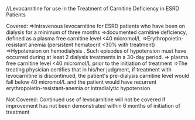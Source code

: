//Levocarnitine for use in the Treatment of Carnitine Deficiency in ESRD Patients

Covered:
=>Intravenous levocarnitine for ESRD patients who have been on dialysis for a minimum of three months
=>documented carnitine deficiency, defined as a plasma free carnitine level <40 micromol/L
=>Erythropoietin-resistant anemia (persistent hematocrit <30% with treatment)
=>Hypotension on hemodialysis . Such episodes of hypotension must have occurred during at least 2 dialysis treatments in a 30-day period.
=> plasma free carnitine level <40 micromol/L prior to the initiation of treatment
=>The treating physician certifies that in his/her judgment, if treatment with levocarnitine is discontinued, the patient's pre-dialysis carnitine level would fall below 40 micromol/L and the patient would have recurrent erythropoietin-resistant-anemia or intradialytic hypotension


Not Covered:
Continued use of levocarnitine will not be covered if improvement has not been demonstrated within 6 months of initiation of treatment
